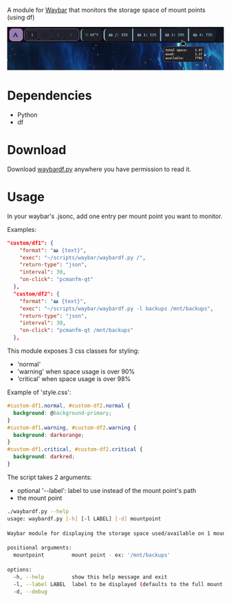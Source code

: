 A module for [Waybar](https://github.com/Alexays/Waybar) that monitors the storage space of mount points (using df)

![screenshot](https://raw.githubusercontent.com/clorteau/waybardf/refs/heads/main/screenshot.png)

# Dependencies
- Python
- df
# Download
Download [waybardf.py](https://raw.githubusercontent.com/clorteau/waybardf/refs/heads/main/waybardf.py) anywhere you have permission to read it.
# Usage
In your waybar's .jsonc, add one entry per mount point you want to monitor.

Examples:
```json
"custom/df1": {
    "format": "🖴 {text}",
    "exec": "~/scripts/waybar/waybardf.py /",
    "return-type": "json",
    "interval": 30,
    "on-click": "pcmanfm-qt"
  },
  "custom/df2": {
    "format": "🖴 {text}",
    "exec": "~/scripts/waybar/waybardf.py -l backups /mnt/backups",
    "return-type": "json",
    "interval": 30,
    "on-click": "pcmanfm-qt /mnt/backups"
  },
```
This module exposes 3 css classes for styling:
- 'normal'
- 'warning' when space usage is over 90%
- 'critical' when space usage is over 98%

Example of 'style.css':
```css
#custom-df1.normal, #custom-df2.normal {
  background: @background-primary;
}
#custom-df1.warning, #custom-df2.warning {
  background: darkorange;
}
#custom-df1.critical, #custom-df2.critical {
  background: darkred;
}
```
The script takes 2 arguments:
- optional '--label': label to use instead of the mount point's path
- the mount point
```bash
./waybardf.py --help
usage: waybardf.py [-h] [-l LABEL] [-d] mountpoint

Waybar module for displaying the storage space used/available on 1 mount point

positional arguments:
  mountpoint         mount point - ex: '/mnt/backups'

options:
  -h, --help         show this help message and exit
  -l, --label LABEL  label to be displayed (defaults to the full mount point path)
  -d, --debug
````
